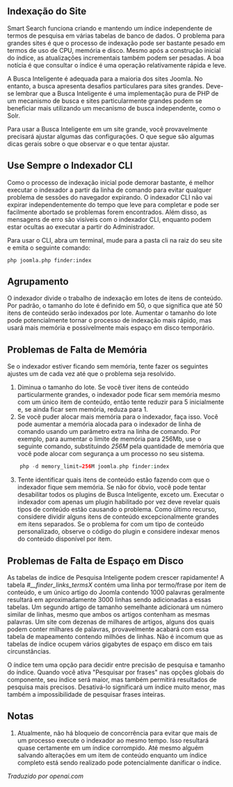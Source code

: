 <!-- Filename: Smart_Search_on_large_sites / Display title: Pesquisa Inteligente em Sites Grandes -->

## Indexação do Site

Smart Search funciona criando e mantendo um índice independente de termos de pesquisa em várias tabelas de banco de dados. O problema para grandes sites é que o processo de indexação pode ser bastante pesado em termos de uso de CPU, memória e disco. Mesmo após a construção inicial do índice, as atualizações incrementais também podem ser pesadas. A boa notícia é que consultar o índice é uma operação relativamente rápida e leve.

A Busca Inteligente é adequada para a maioria dos sites Joomla. No entanto, a busca apresenta desafios particulares para sites grandes. Deve-se lembrar que a Busca Inteligente é uma implementação pura de PHP de um mecanismo de busca e sites particularmente grandes podem se beneficiar mais utilizando um mecanismo de busca independente, como o Solr.

Para usar a Busca Inteligente em um site grande, você provavelmente precisará ajustar algumas das configurações. O que segue são algumas dicas gerais sobre o que observar e o que tentar ajustar.

## Use Sempre o Indexador CLI

Como o processo de indexação inicial pode demorar bastante, é melhor executar o indexador a partir da linha de comando para evitar qualquer problema de sessões do navegador expirando. O indexador CLI não vai expirar independentemente do tempo que leve para completar e pode ser facilmente abortado se problemas forem encontrados. Além disso, as mensagens de erro são visíveis com o indexador CLI, enquanto podem estar ocultas ao executar a partir do Administrador.

Para usar o CLI, abra um terminal, mude para a pasta cli na raiz do seu
site e emita o seguinte comando:

```
php joomla.php finder:index
```

## Agrupamento

O indexador divide o trabalho de indexação em lotes de itens de conteúdo. Por padrão, o tamanho do lote é definido em 50, o que significa que até 50 itens de conteúdo serão indexados por lote. Aumentar o tamanho do lote pode potencialmente tornar o processo de indexação mais rápido, mas usará mais memória e possivelmente mais espaço em disco temporário.

## Problemas de Falta de Memória

Se o indexador estiver ficando sem memória, tente fazer os seguintes ajustes um de cada vez até que o problema seja resolvido.

1. Diminua o tamanho do lote. Se você tiver itens de conteúdo particularmente grandes, o indexador pode ficar sem memória mesmo com um único item de conteúdo, então tente reduzir para 5 inicialmente e, se ainda ficar sem memória, reduza para 1.  
2. Se você puder alocar mais memória para o indexador, faça isso. Você pode aumentar a memória alocada para o indexador de linha de comando usando um parâmetro extra na linha de comando. Por exemplo, para aumentar o limite de memória para 256Mb, use o seguinte comando, substituindo *256M* pela quantidade de memória que você pode alocar com segurança a um processo no seu sistema.
```php
    php -d memory_limit=256M joomla.php finder:index
```
3. Tente identificar quais itens de conteúdo estão fazendo com que o indexador fique sem memória. Se não for óbvio, você pode tentar desabilitar todos os plugins de Busca Inteligente, exceto um. Executar o indexador com apenas um plugin habilitado por vez deve revelar quais tipos de conteúdo estão causando o problema. Como último recurso, considere dividir alguns itens de conteúdo excepcionalmente grandes em itens separados. Se o problema for com um tipo de conteúdo personalizado, observe o código do plugin e considere indexar menos do conteúdo disponível por item.  

## Problemas de Falta de Espaço em Disco

As tabelas de índice de Pesquisa Inteligente podem crescer rapidamente! A tabela *#__finder_links_termsX* contém uma linha por termo/frase por item de conteúdo, e um único artigo do Joomla contendo 1000 palavras geralmente resultará em aproximadamente 3000 linhas sendo adicionadas a essas tabelas. Um segundo artigo de tamanho semelhante adicionará um número similar de linhas, mesmo que ambos os artigos contenham as mesmas palavras. Um site com dezenas de milhares de artigos, alguns dos quais podem conter milhares de palavras, provavelmente acabará com essa tabela de mapeamento contendo milhões de linhas. Não é incomum que as tabelas de índice ocupem vários gigabytes de espaço em disco em tais circunstâncias.

O índice tem uma opção para decidir entre precisão de pesquisa e tamanho do índice. Quando você ativa "Pesquisar por frases" nas opções globais do componente, seu índice será maior, mas também permitirá resultados de pesquisa mais precisos. Desativá-lo significará um índice muito menor, mas também a impossibilidade de pesquisar frases inteiras.

## Notas

1. Atualmente, não há bloqueio de concorrência para evitar que mais de um processo execute o indexador ao mesmo tempo. Isso resultará quase certamente em um índice corrompido. Até mesmo alguém salvando alterações em um item de conteúdo enquanto um índice completo está sendo realizado pode potencialmente danificar o índice.

*Traduzido por openai.com*

